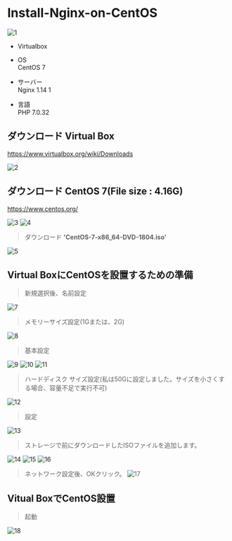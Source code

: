 # Install-Nginx-on-CentOS

![1](https://user-images.githubusercontent.com/43987455/48970810-25fc2200-f054-11e8-925b-05bf54db256d.JPG)

* Virtualbox

* OS<br>
CentOS 7

* サーバー<br>
Nginx 1.14 1

* 言語<br>
PHP 7.0.32


## ダウンロード Virtual Box

https://www.virtualbox.org/wiki/Downloads

![2](https://user-images.githubusercontent.com/43987455/48970852-e6820580-f054-11e8-9b0b-06123f495e86.JPG)

## ダウンロード CentOS 7(File size : 4.16G)

https://www.centos.org/

![3](https://user-images.githubusercontent.com/43987455/48970903-c69f1180-f055-11e8-92ea-19ebbca6345f.JPG)
![4](https://user-images.githubusercontent.com/43987455/48970900-c272f400-f055-11e8-82e4-1bc0e6249f4b.JPG)

> ダウンロード **'CentOS-7-x86_64-DVD-1804.iso'**

![5](https://user-images.githubusercontent.com/43987455/48970901-c272f400-f055-11e8-9de2-9fabdc51074c.JPG)

## Virtual BoxにCentOSを設置するための準備

> 新規選択後、名前設定

![7](https://user-images.githubusercontent.com/43987455/48971121-26e38280-f059-11e8-80eb-5396f1dde756.JPG)

> メモリーサイズ設定(1Gまたは、2G)

![8](https://user-images.githubusercontent.com/43987455/48971122-26e38280-f059-11e8-9d1f-108db871a425.JPG)


> 基本設定

![9](https://user-images.githubusercontent.com/43987455/48971123-26e38280-f059-11e8-9522-a14631c2fea6.JPG)
![10](https://user-images.githubusercontent.com/43987455/48971124-26e38280-f059-11e8-8051-3089f513ef70.JPG)
![11](https://user-images.githubusercontent.com/43987455/48971125-277c1900-f059-11e8-88fb-e244a241ef4c.JPG)


> ハードディスク サイズ設定(私は50Gに設定しました。サイズを小さくする場合、容量不足で実行不可)

![12](https://user-images.githubusercontent.com/43987455/48971126-277c1900-f059-11e8-85fb-864cf960db9d.JPG)

> 設定

![13](https://user-images.githubusercontent.com/43987455/48971127-277c1900-f059-11e8-9145-0b61aa14324f.JPG)

> ストレージで前にダウンロードしたISOファイルを追加します。

![14](https://user-images.githubusercontent.com/43987455/48971128-2814af80-f059-11e8-8fab-6a0def49d39d.JPG)
![15](https://user-images.githubusercontent.com/43987455/48971129-2814af80-f059-11e8-884f-f06d7c82a188.JPG)
![16](https://user-images.githubusercontent.com/43987455/48971118-25b25580-f059-11e8-98ee-4167f6f40267.JPG)

> ネットワーク設定後、OKクリック。
![17](https://user-images.githubusercontent.com/43987455/48971119-264aec00-f059-11e8-8bc7-a495c978fb7a.jpg)

## Vitual BoxでCentOS設置

> 起動

![18](https://user-images.githubusercontent.com/43987455/48971120-264aec00-f059-11e8-9462-c119c5d05f06.JPG)














